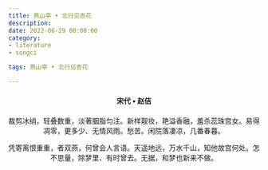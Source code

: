 ```yaml
---
title: 燕山亭 • 北行见杏花
description:
date: 2022-06-29 00:00:00
category:
- literature
- songci

tags: 燕山亭 • 北行见杏花

---
```


<div id="poem-author">
    宋代 • 赵佶
</div>
<div id="poem-body">
<p class="poem-paragraph">裁剪冰绡，轻叠数重，淡著胭脂匀注。新样靓妆，艳溢香融，羞杀蕊珠宫女。易得凋零，更多少、无情风雨。愁苦。闲院落凄凉，几番春暮。</p>
<p class="poem-paragraph">凭寄离恨重重，者双燕，何曾会人言语。天遥地远，万水千山，知他故宫何处。怎不思量，除梦里、有时曾去。无据，和梦也新来不做。</p>

</div>

<style>

#poem-author {
    width: 100%;
    text-align: center;
    margin: 20px 0;
    font-weight: bold;
}
#poem-body {
    width: 100%;
    text-align: center;
}
.poem-paragraph {
    font-family: "仿宋"
}

</style>